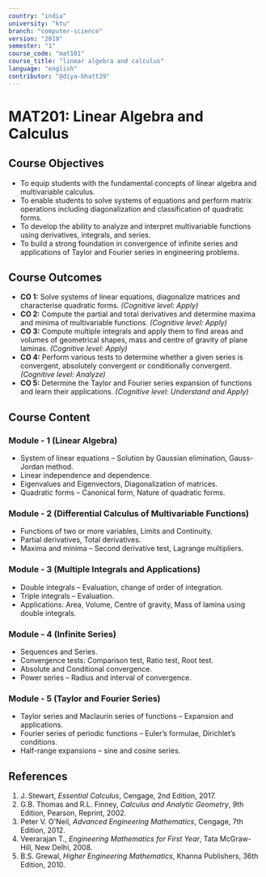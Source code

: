 ```yaml
---
country: "india"
university: "ktu"
branch: "computer-science"
version: "2019"
semester: "1"
course_code: "mat101"
course_title: "linear algebra and calculus"
language: "english"
contributor: "@diya-bhatt29"
---
```


# MAT201: Linear Algebra and Calculus

## Course Objectives
* To equip students with the fundamental concepts of linear algebra and multivariable calculus.
* To enable students to solve systems of equations and perform matrix operations including diagonalization and classification of quadratic forms.
* To develop the ability to analyze and interpret multivariable functions using derivatives, integrals, and series.
* To build a strong foundation in convergence of infinite series and applications of Taylor and Fourier series in engineering problems.

## Course Outcomes
* **CO 1:** Solve systems of linear equations, diagonalize matrices and characterise quadratic forms. *(Cognitive level: Apply)*
* **CO 2:** Compute the partial and total derivatives and determine maxima and minima of multivariable functions. *(Cognitive level: Apply)*
* **CO 3:** Compute multiple integrals and apply them to find areas and volumes of geometrical shapes, mass and centre of gravity of plane laminas. *(Cognitive level: Apply)*
* **CO 4:** Perform various tests to determine whether a given series is convergent, absolutely convergent or conditionally convergent. *(Cognitive level: Analyze)*
* **CO 5:** Determine the Taylor and Fourier series expansion of functions and learn their applications. *(Cognitive level: Understand and Apply)*

## Course Content

### Module - 1 (Linear Algebra)
* System of linear equations – Solution by Gaussian elimination, Gauss-Jordan method.
* Linear independence and dependence.
* Eigenvalues and Eigenvectors, Diagonalization of matrices.
* Quadratic forms – Canonical form, Nature of quadratic forms.

### Module - 2 (Differential Calculus of Multivariable Functions)
* Functions of two or more variables, Limits and Continuity.
* Partial derivatives, Total derivatives.
* Maxima and minima – Second derivative test, Lagrange multipliers.

### Module - 3 (Multiple Integrals and Applications)
* Double integrals – Evaluation, change of order of integration.
* Triple integrals – Evaluation.
* Applications: Area, Volume, Centre of gravity, Mass of lamina using double integrals.

### Module - 4 (Infinite Series)
* Sequences and Series.
* Convergence tests: Comparison test, Ratio test, Root test.
* Absolute and Conditional convergence.
* Power series – Radius and interval of convergence.

### Module - 5 (Taylor and Fourier Series)
* Taylor series and Maclaurin series of functions – Expansion and applications.
* Fourier series of periodic functions – Euler’s formulae, Dirichlet’s conditions.
* Half-range expansions – sine and cosine series.

## References
1. J. Stewart, *Essential Calculus*, Cengage, 2nd Edition, 2017.  
2. G.B. Thomas and R.L. Finney, *Calculus and Analytic Geometry*, 9th Edition, Pearson, Reprint, 2002.  
3. Peter V. O'Neil, *Advanced Engineering Mathematics*, Cengage, 7th Edition, 2012.  
4. Veerarajan T., *Engineering Mathematics for First Year*, Tata McGraw-Hill, New Delhi, 2008.  
5. B.S. Grewal, *Higher Engineering Mathematics*, Khanna Publishers, 36th Edition, 2010.
